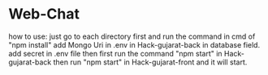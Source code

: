 # Web-Chat

how to use:
  just go to each directory first and run the command in cmd of "npm install"
  add Mongo Uri in .env in Hack-gujarat-back in database field.
  add secret in .env file
  then first run the command "npm start" in Hack-gujarat-back then run "npm start" in Hack-gujarat-front and it will start.
